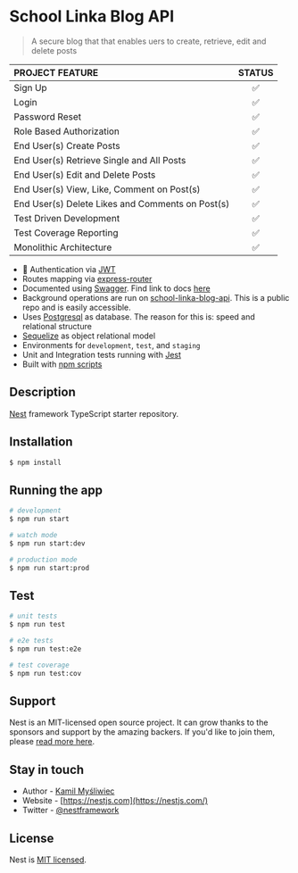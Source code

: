 # School Linka Blog API

> A secure blog that that enables uers to create, retrieve, edit and delete posts

| PROJECT FEATURE                                  |       STATUS       |
| :----------------------------------------------- | :----------------: |
| Sign Up                                          | :white_check_mark: |
| Login                                            | :white_check_mark: |
| Password Reset                                   | :white_check_mark: |
| Role Based Authorization                         | :white_check_mark: |
| End User(s) Create Posts                         | :white_check_mark: |
| End User(s) Retrieve Single and All Posts        | :white_check_mark: |
| End User(s) Edit and Delete Posts                | :white_check_mark: |
| End User(s) View, Like, Comment on Post(s)       | :white_check_mark: |
| End User(s) Delete Likes and Comments on Post(s) | :white_check_mark: |
| Test Driven Development                          | :white_check_mark: |
| Test Coverage Reporting                          | :white_check_mark: |
| Monolithic Architecture                          | :white_check_mark: |

- :cop: Authentication via [JWT](https://jwt.io/)
- Routes mapping via [express-router](https://expressjs.com/en/guide/routing.html)
- Documented using [Swagger](https://swagger.io). Find link to docs [here](https://enterscale-survey.onrender.com/api-docs/)
- Background operations are run on [school-linka-blog-api](https://github.com/christian-bayata/school_linka_blog_api.git). This is a public repo and is easily accessible.
- Uses [Postgresql](https://www.postgresql.org/) as database. The reason for this is: speed and relational structure
- [Sequelize](https://sequelize.org) as object relational model
- Environments for `development`, `test`, and `staging`
- Unit and Integration tests running with [Jest](https://github.com/facebook/jest)
- Built with [npm scripts](#npm-scripts)

## Description

[Nest](https://github.com/nestjs/nest) framework TypeScript starter repository.

## Installation

```bash
$ npm install
```

## Running the app

```bash
# development
$ npm run start

# watch mode
$ npm run start:dev

# production mode
$ npm run start:prod
```

## Test

```bash
# unit tests
$ npm run test

# e2e tests
$ npm run test:e2e

# test coverage
$ npm run test:cov
```

## Support

Nest is an MIT-licensed open source project. It can grow thanks to the sponsors and support by the amazing backers. If you'd like to join them, please [read more here](https://docs.nestjs.com/support).

## Stay in touch

- Author - [Kamil Myśliwiec](https://kamilmysliwiec.com)
- Website - [https://nestjs.com](https://nestjs.com/)
- Twitter - [@nestframework](https://twitter.com/nestframework)

## License

Nest is [MIT licensed](LICENSE).
